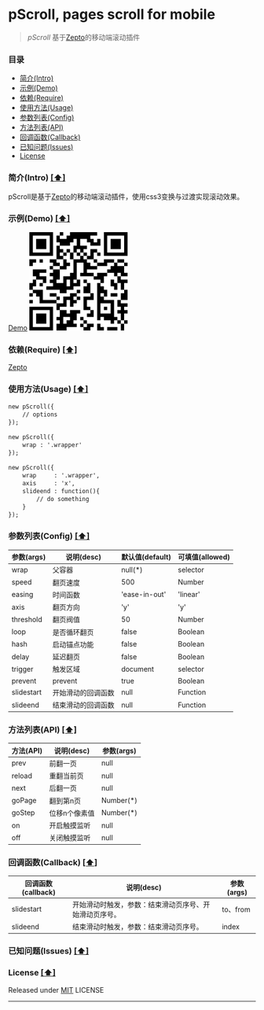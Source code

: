 # pScroll, pages scroll for mobile

> *pScroll* 基于[Zepto]的移动端滚动插件

### <a name="top"></a>目录
* [简介(Intro)](#intro)
* [示例(Demo)](#demo)
* [依赖(Require)](#require)
* [使用方法(Usage)](#usage)
* [参数列表(Config)](#config)
* [方法列表(API)](#api)
* [回调函数(Callback)](#callback)
* [已知问题(Issues)](#known-issues)
* [License](#license)

### <a name="intro"></a>简介(Intro) [[⬆]](#top)
pScroll是基于[Zepto]的移动端滚动插件，使用css3变换与过渡实现滚动效果。

### <a name="demo"></a>示例(Demo) [[⬆]](#top)
[Demo]
![Demo](demo.png)

### <a name="require"></a>依赖(Require) [[⬆]](#top)
[Zepto]

### <a name="usage"></a>使用方法(Usage) [[⬆]](#top)
````
new pScroll({
	// options
});
````
````
new pScroll({
	wrap : '.wrapper'
});
````
````
new pScroll({
	wrap 	 : '.wrapper',
	axis	 : 'x',
	slideend : function(){
		// do something
	}
});
````

### <a name="config"></a>参数列表(Config) [[⬆]](#top)
|   参数(args)  |     说明(desc)   | 默认值(default) | 可填值(allowed) |
|--------------|------------------|---------------|----------------|
| wrap         | 父容器            | null(*)       | selector       |
| speed        | 翻页速度          | 500           | Number          |
| easing       | 时间函数          | 'ease-in-out' | 'linear'|'ease'|'ease-in'|'ease-out'|'ease-in-out'|'cubic-bezier' |
| axis         | 翻页方向          | 'y'           | 'y'|'x'         |
| threshold    | 翻页阀值          | 50            | Number          |
| loop         | 是否循环翻页      | false          | Boolean        |
| hash         | 启动锚点功能      | false          | Boolean        |
| delay        | 延迟翻页          | false         | Boolean        |
| trigger      | 触发区域          | document      | selector       |
| prevent      | prevent         | true           | Boolean        |
| slidestart   | 开始滑动的回调函数 | null           | Function       |
| slideend     | 结束滑动的回调函数 | null           | Function       |

### <a name="api"></a>方法列表(API) [[⬆]](#top)
| 方法(API) | 说明(desc)  | 参数(args) |
|----------|-------------|-----------|
| prev     | 前翻一页     | null      |
| reload   | 重翻当前页   | null       |
| next     | 后翻一页     | null      |
| goPage   | 翻到第n页 	 | Number(*) |
| goStep   | 位移n个像素值 | Number(*) |
| on       | 开启触摸监听  | null      |
| off      | 关闭触摸监听  | null	     |

### <a name="callback"></a>回调函数(Callback) [[⬆]](#top)
| 回调函数(callback) |              说明(desc)              			| 参数(args) |
|-------------------|-----------------------------------------------|-----------|
| slidestart   		| 开始滑动时触发，参数：结束滑动页序号、开始滑动页序号。 | to、from  |
| slideend    		| 结束滑动时触发，参数：结束滑动页序号。             	| index     |

### <a name="known-issues"></a>已知问题(Issues) [[⬆]](#top)

### <a name="license"></a>License [[⬆]](#top)
Released under [MIT] LICENSE

---
[Zepto]: http://zeptojs.com/
[Demo]: https://fed-lambert.github.io/pScroll/demo.html
[MIT]: http://rem.mit-license.org/